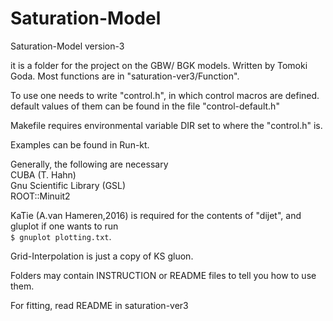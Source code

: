 # Saturation-Model
<p> Saturation-Model version-3 </p>
<p>
it is a folder for the project on the GBW/ BGK models.
Written by Tomoki Goda. 
Most functions are in "saturation-ver3/Function".
</p>

<p>
To use one needs to write "control.h", in which control macros are defined. 
default values of them can be found in the file "control-default.h"
</p>
<p>
Makefile requires environmental variable DIR set to where the "control.h" is.
</p>
<p>
Examples can be found in Run-kt.
</p>
<p>
Generally, the following are necessary<br>
CUBA (T. Hahn)<br>
Gnu Scientific Library (GSL)<br>
ROOT::Minuit2<br>
</p>

<p>
KaTie (A.van Hameren,2016) is required for the contents of "dijet", and gluplot if one wants to run <br>
<code>$ gnuplot plotting.txt</code>.
</p>
<p>
Grid-Interpolation is just a copy of KS gluon.
</p>

Folders may contain INSTRUCTION or README files to tell you how to use them.
<p>
  For fitting, read README in saturation-ver3
</p>
 
